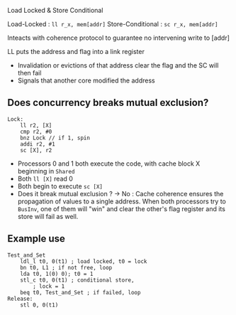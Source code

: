 Load Locked & Store Conditional

Load-Locked : `ll r_x, mem[addr]`
Store-Conditional : `sc r_x, mem[addr]`

Inteacts with coherence protocol to guarantee no intervening write to [addr]

LL puts the address and flag into a link register
- Invalidation or evictions of that address clear the flag and the SC will then fail
- Signals that another core modified the address

## Does concurrency breaks mutual exclusion?
```x86asm
Lock:
	ll r2, [X]
	cmp r2, #0
	bnz Lock // if 1, spin
	addi r2, #1
	sc [X], r2
```
- Processors 0 and 1 both execute the code, with cache block X beginning in `Shared`
- Both `ll [X]` read 0
- Both begin to execute `sc [X]`
- Does it break mutual exclusion ?
-> No : Cache coherence ensures the propagation of values to a single address. When both processors try to `BusInv`, one of them will "win" and clear the other's flag register and its store will fail as well.

## Example use
```x86asm
Test_and_Set
	ldl_l t0, 0(t1) ; load locked, t0 = lock
	bn t0, L1 ; if not free, loop
	lda t0, 1(0) 0); t0 = 1
	stl_c t0, 0(t1) ; conditional store, 
		; lock = 1
	beq t0, Test_and_Set ; if failed, loop
Release:
	stl 0, 0(t1)
```
